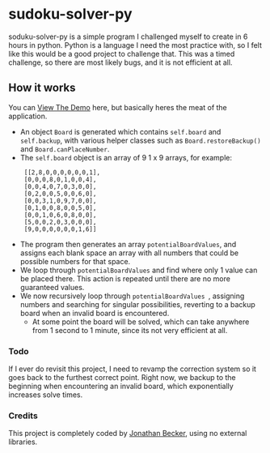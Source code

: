 # sudoku-solver-py
soduku-solver-py is a simple program I challenged myself to create in 6 hours in python. Python is a language I need the most practice with, so I felt like this would be a good project to challenge that. This was a timed challenge, so there are most likely bugs, and it is not efficient at all.

## How it works
You can [View The Demo](https://jbecker.dev/demos/sudoku-solver-py) here, but basically heres the meat of the application.

- An object `Board` is generated which contains `self.board` and `self.backup`, with various helper classes such as `Board.restoreBackup()` and `Board.canPlaceNumber`.
- The `self.board` object is an array of 9 1 x 9 arrays, for example:
  ```
   [[2,8,0,0,0,0,0,0,1],
   [0,0,0,8,0,1,0,0,4],
   [0,0,4,0,7,0,3,0,0],
   [0,2,0,0,5,0,0,6,0],
   [0,0,3,1,0,9,7,0,0],
   [0,1,0,0,8,0,0,5,0],
   [0,0,1,0,6,0,8,0,0],
   [5,0,0,2,0,3,0,0,0],
   [9,0,0,0,0,0,0,1,6]]
   ```
- The program then generates an array `potentialBoardValues`, and assigns each blank space an array with all numbers that could be possible numbers for that space.
- We loop through `potentialBoardValues` and find where only 1 value can be placed there. This action is repeated until there are no more guaranteed values.
- We now recursively loop through `potentialBoardValues	`, assigning numbers and searching for singular possibilities, reverting to a backup board when an invalid board is encountered.
	- At some point the board will be solved, which can take anywhere from 1 second to 1 minute, since its not very efficient at all.

### Todo
If I ever do revisit this project, I need to revamp the correction system so it goes back to the furthest correct point. Right now, we backup to the beginning when encountering an invalid board, which exponentially increases solve times.

### Credits
This project is completely coded by [Jonathan Becker](https://jbecker.dev), using no external libraries.

